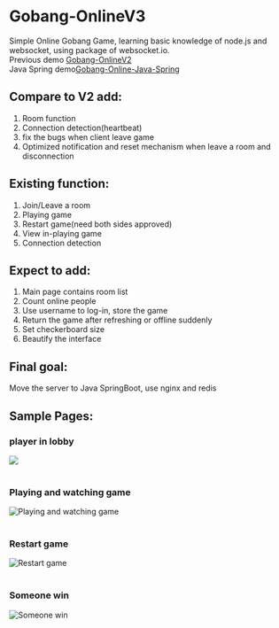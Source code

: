 # Gobang-OnlineV3
Simple Online Gobang Game, learning basic knowledge of node.js and websocket, using package of websocket.io.<br>
Previous demo [Gobang-OnlineV2](https://github.com/ZhouYuxuan97/gobang-onlineV2)<br>
Java Spring demo[Gobang-Online-Java-Spring](https://github.com/ZhouYuxuan97/Gobang-Online-Java-Spring)

## Compare to V2 add:
1. Room function
2. Connection detection(heartbeat)
3. fix the bugs when client leave game
4. Optimized notification and reset mechanism when leave a room and disconnection

## Existing function:
1. Join/Leave a room
2. Playing game
3. Restart game(need both sides approved)
4. View in-playing game
5. Connection detection

## Expect to add:
1. Main page contains room list
2. Count online people 
3. Use username to log-in, store the game 
4. Return the game after refreshing or offline suddenly
5. Set checkerboard size
6. Beautify the interface

## Final goal:
Move the server to Java SpringBoot, use nginx and redis

## Sample Pages:
### player in lobby
![](https://github.com/ZhouYuxuan97/ProjectImage/blob/master/Gobang-OnlineV3/lobby.png)<br><br>

### Playing and watching game
![Playing and watching game](https://github.com/ZhouYuxuan97/ProjectImage/blob/master/Gobang-OnlineV3/in-game.png)<br><br>

### Restart game
![Restart game](https://github.com/ZhouYuxuan97/ProjectImage/blob/master/Gobang-OnlineV3/restart.png)<br><br>

### Someone win
![Someone win](https://github.com/ZhouYuxuan97/ProjectImage/blob/master/Gobang-OnlineV3/win.png)<br><br>


